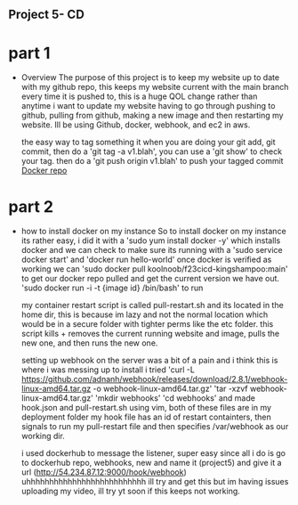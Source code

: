 ## Project 5- CD

# part 1
- Overview
    The purpose of this project is to keep my website up to date with my github repo, this keeps my website current with the main branch every time it is pushed to, this is a huge QOL change rather than anytime i want to update my website having to go through pushing to github, pulling from github, making a new image and then restarting my website. Ill be using Github, docker, webhook, and ec2 in aws.

    the easy way to tag something it when you are doing your git add, git commit, then do a 'git tag -a v1.blah', you can use a 'git show' to check your tag. then do a 'git push origin v1.blah' to push your tagged commit
    [Docker repo](https://hub.docker.com/repository/docker/koolnoob/f23cicd-kingshampoo/general)

# part 2
- how to install docker on my instance
    So to install docker on my instance its rather easy, i did it with a 'sudo yum install docker -y' which installs docker and we can check to make sure its running with a 'sudo service docker start' and 'docker run hello-world'
    once docker is verified as working we can 'sudo docker pull koolnoob/f23cicd-kingshampoo:main' to get our docker repo pulled and get the current version we have out. 
    'sudo docker run -i -t {image id} /bin/bash' to run 

    my container restart script is called pull-restart.sh and its located in the home dir, this is because im lazy and not the normal location which would be in a secure folder with tighter perms like the etc folder. this script kills + removes the current running website and image, pulls the new one, and then runs the new one.

    setting up webhook on the server was a bit of a pain and i think this is where i was messing up
    to install i tried 
    'curl -L https://github.com/adnanh/webhook/releases/download/2.8.1/webhook-linux-amd64.tar.gz -o webhook-linux-amd64.tar.gz' 
    'tar -xzvf webhook-linux-amd64.tar.gz'
    'mkdir webhooks'
    'cd webhooks'
    and made hook.json and pull-restart.sh using vim, both of these files are in my deployment folder
    my hook file has an id of restart containters, then signals to run my pull-restart file and then specifies /var/webhook as our working dir. 

    i used dockerhub to message the listener, super easy since all i do is go to dockerhub repo, webhooks, new and name it (project5) and give it a url (http://54.234.87.12:9000/hook/webhook)
    uhhhhhhhhhhhhhhhhhhhhhhhhhh ill try and get this but im having issues uploading my video, ill try yt soon if this keeps not working. 